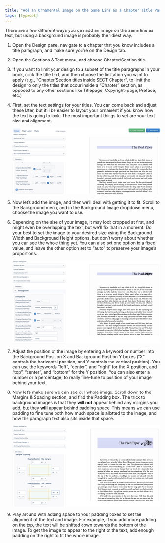 ```yaml
---
title: "Add an Ornamental Image on the Same Line as a Chapter Title Paragraph"
tags: [typeset]
---
```

 
<html><body><section data-type="chapter" class="hsecchapter" data-hederis-type="hsecchapter" id="chapter-ornament-inline" data-pi-attrs="id: chapter-ornament-inline; data-tags: typeset;" role="doc-chapter" data-tags="typeset" data-author-name=" " data-book-title=" " title="Add an Ornamental Image on the Same Line as a Chapter Title Paragraph"><p class="hblkp" data-hederis-type="hblkp" id="pvAl5YO2l">There are a few different ways you can add an image on the same line as text, but using a background image is probably the tidiest way.</p><ol class="hwprnumlist" data-hederis-type="hwprnumlist" id="p0IGAeJWP"><li class="hblkoli" data-hederis-type="hblkoli" id="lic3rjJYOB"><p class="hblkoli" data-hederis-type="hblklip" id="ptS1RPnlM">Open the Design pane, navigate to a chapter that you know includes a title paragraph, and make sure you&#8217;re on the Design tab.</p></li><li class="hblkoli" data-hederis-type="hblkoli" id="li6cKi2yOw"><p class="hblkoli" data-hederis-type="hblklip" id="pxGZFZuQD">Open the Sections &amp; Text menu, and choose Chapter/Section title.</p></li><li class="hblkoli" data-hederis-type="hblkoli" id="lijyiNQQvL"><p class="hblkoli" data-hederis-type="hblklip" id="p2dSYFqED">If you want to limit your design to a subset of the title paragraphs in your book, click the title text, and then choose the limitation you want to apply (e.g., &#8220;Chapter/Section titles inside SECT Chapter&#8221;, to limit the design to only the titles that occur inside a &#8220;Chapter&#8221; section, as opposed to any other sections like Titlepage, Copyright-page, Preface, etc.)</p></li><li class="hblkoli" data-hederis-type="hblkoli" id="liWXUtIdRF"><p class="hblkoli" data-hederis-type="hblklip" id="pYAAnNlOl">First, set the text settings for your titles. You can come back and adjust these later, but it&#8217;ll be easier to layout your ornament if you know how the text is going to look. The most important things to set are your text size and alignment.</p><img data-hederis-type="hblkimg" class="hblkimg" id="p6Is0uTz1" src="/images/chapter_ornament_basics.png" data-img-src="/images/chapter_ornament_basics.png"/></li><li class="hblkoli" data-hederis-type="hblkoli" id="liIECMkTrO"><p class="hblkoli" data-hederis-type="hblklip" id="pmbgYMZGR">Now let&#8217;s add the image, and then we&#8217;ll deal with getting it to fit. Scroll to the Background menu, and in the Background Image dropdown menu, choose the image you want to use.</p></li><li class="hblkoli" data-hederis-type="hblkoli" id="liFnNP4Msa"><p class="hblkoli" data-hederis-type="hblklip" id="p2wBXaifn">Depending on the size of your image, it may look cropped at first, and might even be overlapping the text, but we&#8217;ll fix that in a moment. Do your best to set the image to your desired size using the Background Width and Background Height options, but don&#8217;t worry about whether you can see the whole thing yet. You can also set one option to a fixed value, and leave the other option set to &#8220;auto&#8221; to preserve your image&#8217;s proportions.</p><img data-hederis-type="hblkimg" class="hblkimg" id="p0AdV0Ki3" src="/images/chapter_ornament_0.png" data-img-src="/images/chapter_ornament_0.png"/></li><li class="hblkoli" data-hederis-type="hblkoli" id="li98YFZILO"><p class="hblkoli" data-hederis-type="hblklip" id="peme6QSBl">Adjust the position of the image by entering a keyword or number into the Background Position X and Background Position Y boxes (&#8220;X&#8221; controls the horizontal position, and Y controls the vertical position). You can use the keywords &#8220;left&#8221;, &#8220;center&#8221;, and &#8220;right&#8221; for the X position, and &#8220;top&#8221;, &#8220;center&#8221;, and &#8220;bottom&#8221; for the Y position. You can also enter a number or a percentage, to really fine-tune to position of your image behind your text.</p></li><li class="hblkoli" data-hederis-type="hblkoli" id="liYNsAZiG8"><p class="hblkoli" data-hederis-type="hblklip" id="pEFZ3OkLa">Now let&#8217;s make sure we can see our whole image. Scroll down to the Margins &amp; Spacing section, and find the Padding box. The trick to background images is that they <strong data-hederis-type="hspanstrong" id="phNgt7HJm">will not</strong> appear behind any margins you add, but they <strong class="hspanstrong" data-hederis-type="hspanstrong" id="pOVlMrHTh">will</strong> appear behind padding space. This means we can use padding to fine tune both how much space is allotted to the image, and how the paragraph text also sits inside that space.</p><img data-hederis-type="hblkimg" class="hblkimg" id="pAt2qU2GS" src="/images/chapter_ornament_done.png" data-img-src="/images/chapter_ornament_done.png"/></li><li class="hblkoli" data-hederis-type="hblkoli" id="lih3CZGGjx"><p class="hblkoli" data-hederis-type="hblklip" id="pxhPVWaET">Play around with adding space to your padding boxes to set the alignment of the text and image. For example, if you add more padding on the top, the text will be shifted down towards the bottom of the image. To get the image to appear to the right of the text, add enough padding on the right to fit the whole image.</p></li></ol></section></body></html>
